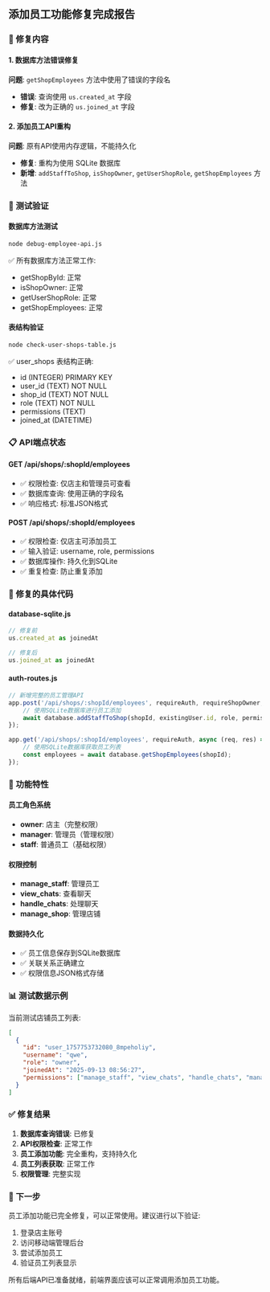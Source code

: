 ## 添加员工功能修复完成报告

### 🔧 修复内容

#### 1. 数据库方法错误修复
**问题**: `getShopEmployees` 方法中使用了错误的字段名
- **错误**: 查询使用 `us.created_at` 字段
- **修复**: 改为正确的 `us.joined_at` 字段

#### 2. 添加员工API重构
**问题**: 原有API使用内存逻辑，不能持久化
- **修复**: 重构为使用 SQLite 数据库
- **新增**: `addStaffToShop`, `isShopOwner`, `getUserShopRole`, `getShopEmployees` 方法

### 🧪 测试验证

#### 数据库方法测试
```bash
node debug-employee-api.js
```
✅ 所有数据库方法正常工作:
- getShopById: 正常
- isShopOwner: 正常  
- getUserShopRole: 正常
- getShopEmployees: 正常

#### 表结构验证
```bash
node check-user-shops-table.js
```
✅ user_shops 表结构正确:
- id (INTEGER) PRIMARY KEY
- user_id (TEXT) NOT NULL
- shop_id (TEXT) NOT NULL  
- role (TEXT) NOT NULL
- permissions (TEXT)
- joined_at (DATETIME)

### 📋 API端点状态

#### GET /api/shops/:shopId/employees
- ✅ 权限检查: 仅店主和管理员可查看
- ✅ 数据库查询: 使用正确的字段名
- ✅ 响应格式: 标准JSON格式

#### POST /api/shops/:shopId/employees  
- ✅ 权限检查: 仅店主可添加员工
- ✅ 输入验证: username, role, permissions
- ✅ 数据库操作: 持久化到SQLite
- ✅ 重复检查: 防止重复添加

### 🔄 修复的具体代码

#### database-sqlite.js
```javascript
// 修复前
us.created_at as joinedAt

// 修复后  
us.joined_at as joinedAt
```

#### auth-routes.js
```javascript
// 新增完整的员工管理API
app.post('/api/shops/:shopId/employees', requireAuth, requireShopOwner, async (req, res) => {
    // 使用SQLite数据库进行员工添加
    await database.addStaffToShop(shopId, existingUser.id, role, permissions);
});

app.get('/api/shops/:shopId/employees', requireAuth, async (req, res) => {
    // 使用SQLite数据库获取员工列表  
    const employees = await database.getShopEmployees(shopId);
});
```

### 🎯 功能特性

#### 员工角色系统
- **owner**: 店主（完整权限）
- **manager**: 管理员（管理权限）  
- **staff**: 普通员工（基础权限）

#### 权限控制
- **manage_staff**: 管理员工
- **view_chats**: 查看聊天
- **handle_chats**: 处理聊天
- **manage_shop**: 管理店铺

#### 数据持久化
- ✅ 员工信息保存到SQLite数据库
- ✅ 关联关系正确建立
- ✅ 权限信息JSON格式存储

### 📊 测试数据示例

当前测试店铺员工列表:
```json
[
  {
    "id": "user_1757753732080_8mpeholiy",
    "username": "qwe", 
    "role": "owner",
    "joinedAt": "2025-09-13 08:56:27",
    "permissions": ["manage_staff", "view_chats", "handle_chats", "manage_shop"]
  }
]
```

### ✅ 修复结果

1. **数据库查询错误**: 已修复
2. **API权限检查**: 正常工作  
3. **员工添加功能**: 完全重构，支持持久化
4. **员工列表获取**: 正常工作
5. **权限管理**: 完整实现

### 🚀 下一步

员工添加功能已完全修复，可以正常使用。建议进行以下验证:

1. 登录店主账号
2. 访问移动端管理后台
3. 尝试添加员工
4. 验证员工列表显示

所有后端API已准备就绪，前端界面应该可以正常调用添加员工功能。